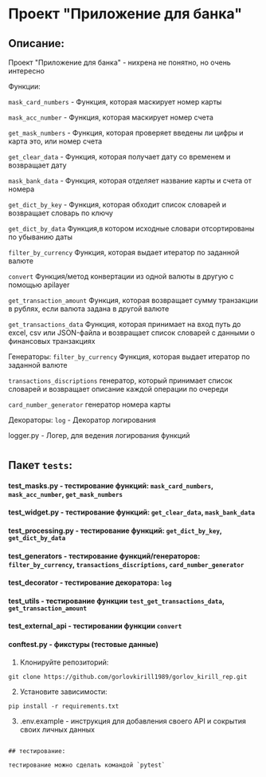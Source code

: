 # Проект "Приложение для банка"

## Описание:

Проект "Приложение для банка" - нихрена не понятно, но очень интересно

Функции:

`mask_card_numbers` - Функция, которая маскирует номер карты

`mask_acc_number` - Функция, которая маскирует номер счета

`get_mask_numbers` - Функция, которая проверяет введены ли цифры и карта это, или номер счета

`get_clear_data` - Функция, которая получает дату со временем и возвращает дату

`mask_bank_data` - Функция, которая отделяет название карты и счета от номера

`get_dict_by_key` - Функция, которая обходит список словарей и возвращает словарь по ключу

`get_dict_by_data` Функция,в котором исходные словари отсортированы по убыванию даты

`filter_by_currency` Функция, которая выдает итератор по заданной валюте

`convert` Функция/метод конвертации из одной валюты в другую с помощью apilayer

`get_transaction_amount` Функция, которая возвращает сумму транзакции в рублях, если валюта задана в другой валюте

`get_transactions_data` Функция, которая принимает на вход путь до excel, csv или JSON-файла и возвращает список словарей с данными о финансовых транзакциях

Генераторы:
`filter_by_currency` Функция, которая выдает итератор по заданной валюте

`transactions_discriptions` генератор, который принимает список словарей и возвращает описание каждой операции по очереди

`card_number_generator` генератор номера карты

Декораторы:
`log` - Декоратор логирования

logger.py - Логер, для ведения логирования функций



#
## Пакет `tests`:
#### test_masks.py - тестирование функций: `mask_card_numbers`, `mask_acc_number`, `get_mask_numbers`

#### test_widget.py - тестирование функций: `get_clear_data`, `mask_bank_data`

#### test_processing.py - тестирование функций: `get_dict_by_key`, `get_dict_by_data`

#### test_generators - тестирование функций/генераторов: `filter_by_currency`, `transactions_discriptions`, `card_number_generator`

#### test_decorator - тестирование декоратора: `log`

#### test_utils - тестирование функции `test_get_transactions_data`, `get_transaction_amount`

#### test_external_api - тестировании функции `convert`

#### conftest.py - фикстуры (тестовые данные)


1. Клонируйте репозиторий:
```
git clone https://github.com/gorlovkirill1989/gorlov_kirill_rep.git
```

2. Установите зависимости:
```
pip install -r requirements.txt
```
3. .env.example - инструкция для добавления своего API и сокрытия своих личных данных
```

## тестирование:

тестирование можно сделать командой `pytest` 
